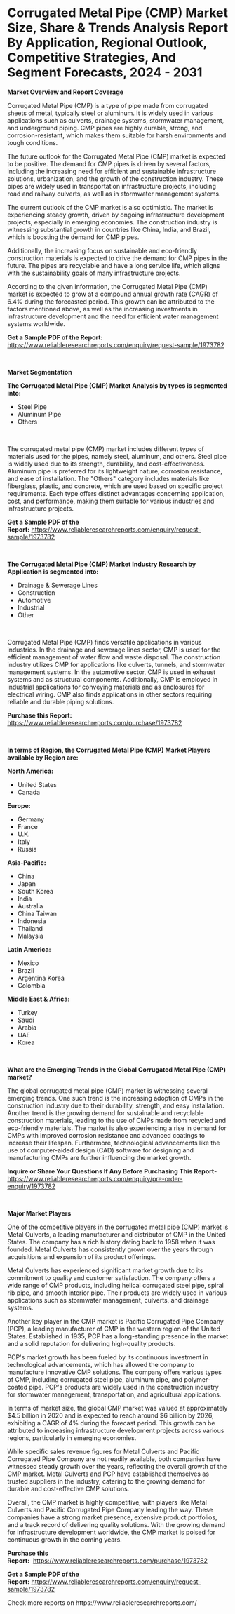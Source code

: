 <p><h1>Corrugated Metal Pipe (CMP) Market Size, Share & Trends Analysis Report By Application, Regional Outlook, Competitive Strategies, And Segment Forecasts, 2024 - 2031</h1></p><p><strong>Market Overview and Report Coverage</strong></p>
<p><p>Corrugated Metal Pipe (CMP) is a type of pipe made from corrugated sheets of metal, typically steel or aluminum. It is widely used in various applications such as culverts, drainage systems, stormwater management, and underground piping. CMP pipes are highly durable, strong, and corrosion-resistant, which makes them suitable for harsh environments and tough conditions.</p><p>The future outlook for the Corrugated Metal Pipe (CMP) market is expected to be positive. The demand for CMP pipes is driven by several factors, including the increasing need for efficient and sustainable infrastructure solutions, urbanization, and the growth of the construction industry. These pipes are widely used in transportation infrastructure projects, including road and railway culverts, as well as in stormwater management systems.</p><p>The current outlook of the CMP market is also optimistic. The market is experiencing steady growth, driven by ongoing infrastructure development projects, especially in emerging economies. The construction industry is witnessing substantial growth in countries like China, India, and Brazil, which is boosting the demand for CMP pipes.</p><p>Additionally, the increasing focus on sustainable and eco-friendly construction materials is expected to drive the demand for CMP pipes in the future. The pipes are recyclable and have a long service life, which aligns with the sustainability goals of many infrastructure projects.</p><p>According to the given information, the Corrugated Metal Pipe (CMP) market is expected to grow at a compound annual growth rate (CAGR) of 6.4% during the forecasted period. This growth can be attributed to the factors mentioned above, as well as the increasing investments in infrastructure development and the need for efficient water management systems worldwide.</p></p>
<p><strong>Get a Sample PDF of the Report:</strong> <a href="https://www.reliableresearchreports.com/enquiry/request-sample/1973782">https://www.reliableresearchreports.com/enquiry/request-sample/1973782</a></p>
<p>&nbsp;</p>
<p><strong>Market Segmentation</strong></p>
<p><strong>The Corrugated Metal Pipe (CMP) Market Analysis by types is segmented into:</strong></p>
<p><ul><li>Steel Pipe</li><li>Aluminum Pipe</li><li>Others</li></ul></p>
<p>&nbsp;</p>
<p><p>The corrugated metal pipe (CMP) market includes different types of materials used for the pipes, namely steel, aluminum, and others. Steel pipe is widely used due to its strength, durability, and cost-effectiveness. Aluminum pipe is preferred for its lightweight nature, corrosion resistance, and ease of installation. The "Others" category includes materials like fiberglass, plastic, and concrete, which are used based on specific project requirements. Each type offers distinct advantages concerning application, cost, and performance, making them suitable for various industries and infrastructure projects.</p></p>
<p><strong>Get a Sample PDF of the Report:</strong>&nbsp;<a href="https://www.reliableresearchreports.com/enquiry/request-sample/1973782">https://www.reliableresearchreports.com/enquiry/request-sample/1973782</a></p>
<p>&nbsp;</p>
<p><strong>The Corrugated Metal Pipe (CMP) Market Industry Research by Application is segmented into:</strong></p>
<p><ul><li>Drainage & Sewerage Lines</li><li>Construction</li><li>Automotive</li><li>Industrial</li><li>Other</li></ul></p>
<p>&nbsp;</p>
<p><p>Corrugated Metal Pipe (CMP) finds versatile applications in various industries. In the drainage and sewerage lines sector, CMP is used for the efficient management of water flow and waste disposal. The construction industry utilizes CMP for applications like culverts, tunnels, and stormwater management systems. In the automotive sector, CMP is used in exhaust systems and as structural components. Additionally, CMP is employed in industrial applications for conveying materials and as enclosures for electrical wiring. CMP also finds applications in other sectors requiring reliable and durable piping solutions.</p></p>
<p><strong>Purchase this Report:</strong>&nbsp; <a href="https://www.reliableresearchreports.com/purchase/1973782">https://www.reliableresearchreports.com/purchase/1973782</a></p>
<p>&nbsp;</p>
<p><strong>In terms of Region, the Corrugated Metal Pipe (CMP) Market Players available by Region are:</strong></p>
<p>
    <p> <strong> North America: </strong>
        <ul>
            <li>United States</li>
            <li>Canada</li>
        </ul>
        </p> 
    <p> <strong> Europe: </strong>
        <ul>
            <li>Germany</li>
            <li>France</li>
            <li>U.K.</li>
            <li>Italy</li>
            <li>Russia</li>
        </ul>
        </p> 
    <p> <strong> Asia-Pacific: </strong>
        <ul>
            <li>China</li>
            <li>Japan</li>
            <li>South Korea</li>
            <li>India</li>
            <li>Australia</li>
            <li>China Taiwan</li>
            <li>Indonesia</li>
            <li>Thailand</li>
            <li>Malaysia</li>
        </ul>
        </p> 
    <p> <strong> Latin America: </strong>
        <ul>
            <li>Mexico</li>
            <li>Brazil</li>
            <li>Argentina Korea</li>
            <li>Colombia</li>
        </ul>
        </p> 
    <p> <strong> Middle East & Africa: </strong>
        <ul>
            <li>Turkey</li>
            <li>Saudi</li>
            <li>Arabia</li>
            <li>UAE</li>
            <li>Korea</li>
        </ul>
    </p>
    </p>
<p>&nbsp;</p>
<p><strong>What are the Emerging Trends in the Global Corrugated Metal Pipe (CMP) market?</strong></p>
<p><p>The global corrugated metal pipe (CMP) market is witnessing several emerging trends. One such trend is the increasing adoption of CMPs in the construction industry due to their durability, strength, and easy installation. Another trend is the growing demand for sustainable and recyclable construction materials, leading to the use of CMPs made from recycled and eco-friendly materials. The market is also experiencing a rise in demand for CMPs with improved corrosion resistance and advanced coatings to increase their lifespan. Furthermore, technological advancements like the use of computer-aided design (CAD) software for designing and manufacturing CMPs are further influencing the market growth.</p></p>
<p><strong>Inquire or Share Your Questions If Any Before Purchasing This Report</strong>- <a href="https://www.reliableresearchreports.com/enquiry/pre-order-enquiry/1973782">https://www.reliableresearchreports.com/enquiry/pre-order-enquiry/1973782</a></p>
<p>&nbsp;</p>
<p><strong>Major Market Players</strong></p>
<p><p>One of the competitive players in the corrugated metal pipe (CMP) market is Metal Culverts, a leading manufacturer and distributor of CMP in the United States. The company has a rich history dating back to 1958 when it was founded. Metal Culverts has consistently grown over the years through acquisitions and expansion of its product offerings.</p><p>Metal Culverts has experienced significant market growth due to its commitment to quality and customer satisfaction. The company offers a wide range of CMP products, including helical corrugated steel pipe, spiral rib pipe, and smooth interior pipe. Their products are widely used in various applications such as stormwater management, culverts, and drainage systems.</p><p>Another key player in the CMP market is Pacific Corrugated Pipe Company (PCP), a leading manufacturer of CMP in the western region of the United States. Established in 1935, PCP has a long-standing presence in the market and a solid reputation for delivering high-quality products.</p><p>PCP's market growth has been fueled by its continuous investment in technological advancements, which has allowed the company to manufacture innovative CMP solutions. The company offers various types of CMP, including corrugated steel pipe, aluminum pipe, and polymer-coated pipe. PCP's products are widely used in the construction industry for stormwater management, transportation, and agricultural applications.</p><p>In terms of market size, the global CMP market was valued at approximately $4.5 billion in 2020 and is expected to reach around $6 billion by 2026, exhibiting a CAGR of 4% during the forecast period. This growth can be attributed to increasing infrastructure development projects across various regions, particularly in emerging economies.</p><p>While specific sales revenue figures for Metal Culverts and Pacific Corrugated Pipe Company are not readily available, both companies have witnessed steady growth over the years, reflecting the overall growth of the CMP market. Metal Culverts and PCP have established themselves as trusted suppliers in the industry, catering to the growing demand for durable and cost-effective CMP solutions.</p><p>Overall, the CMP market is highly competitive, with players like Metal Culverts and Pacific Corrugated Pipe Company leading the way. These companies have a strong market presence, extensive product portfolios, and a track record of delivering quality solutions. With the growing demand for infrastructure development worldwide, the CMP market is poised for continuous growth in the coming years.</p></p>
<p><strong>Purchase this Report:</strong>&nbsp;&nbsp;<a href="https://www.reliableresearchreports.com/purchase/1973782">https://www.reliableresearchreports.com/purchase/1973782</a></p>
<p></p>
<p><strong>Get a Sample PDF of the Report:</strong>&nbsp;<a href="https://www.reliableresearchreports.com/enquiry/request-sample/1973782">https://www.reliableresearchreports.com/enquiry/request-sample/1973782</a></p>
<p>Check more reports on https://www.reliableresearchreports.com/</p>